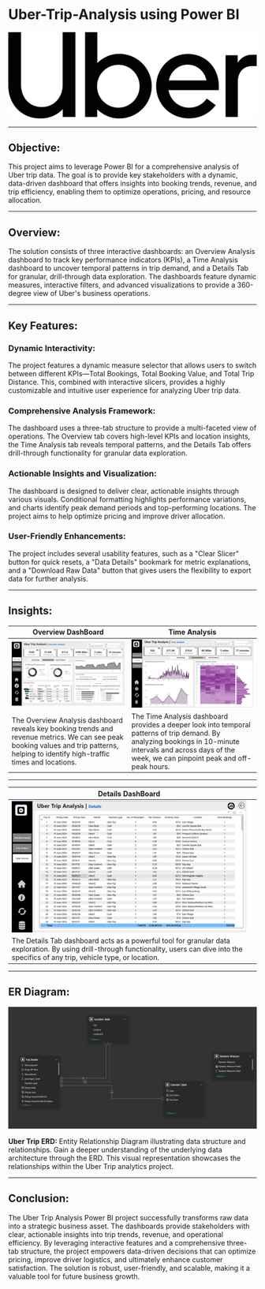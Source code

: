 # Uber-Trip-Analysis using Power BI
![Uber Logo](https://github.com/Nimisha-Soni/Uber-Trip-Analysis/blob/main/Uber_LOGO.png)

---
## Objective:
This project aims to leverage Power BI for a comprehensive analysis of Uber trip data. The goal is to provide key stakeholders with a dynamic, data-driven dashboard that offers insights into booking trends, revenue, and trip efficiency, enabling them to optimize operations, pricing, and resource allocation.

---

## Overview:
The solution consists of three interactive dashboards: an Overview Analysis dashboard to track key performance indicators (KPIs), a Time Analysis dashboard to uncover temporal patterns in trip demand, and a Details Tab for granular, drill-through data exploration. The dashboards feature dynamic measures, interactive filters, and advanced visualizations to provide a 360-degree view of Uber's business operations.

---
## Key Features:
### Dynamic Interactivity:
The project features a dynamic measure selector that allows users to switch between different KPIs—Total Bookings, Total Booking Value, and Total Trip Distance. This, combined with interactive slicers, provides a highly customizable and intuitive user experience for analyzing Uber trip data.

### Comprehensive Analysis Framework:
The dashboard uses a three-tab structure to provide a multi-faceted view of operations. The Overview tab covers high-level KPIs and location insights, the Time Analysis tab reveals temporal patterns, and the Details Tab offers drill-through functionality for granular data exploration.

### Actionable Insights and Visualization:
The dashboard is designed to deliver clear, actionable insights through various visuals. Conditional formatting highlights performance variations, and charts identify peak demand periods and top-performing locations. The project aims to help optimize pricing and improve driver allocation.

### User-Friendly Enhancements:
The project includes several usability features, such as a "Clear Slicer" button for quick resets, a "Data Details" bookmark for metric explanations, and a "Download Raw Data" button that gives users the flexibility to export data for further analysis.

---
## Insights:

| Overview DashBoard | Time Analysis |
|-------------|-------------|
| ![Overview DashBoard](https://github.com/Nimisha-Soni/Uber-Trip-Analysis/blob/main/Overview%20Analysis.png) | ![Time Analytics](https://github.com/Nimisha-Soni/Uber-Trip-Analysis/blob/main/Time%20Analysis.png) |
|The Overview Analysis dashboard reveals key booking trends and revenue metrics. We can see peak booking values and trip patterns, helping to identify high-traffic times and locations. | The Time Analysis dashboard provides a deeper look into temporal patterns of trip demand. By analyzing bookings in 10-minute intervals and across days of the week, we can pinpoint peak and off-peak hours.|

---

| Details DashBoard ||
|-------------|-------------|
| ![Details Dashboard](https://github.com/Nimisha-Soni/Uber-Trip-Analysis/blob/main/Details%20Dashboard.png) ||
| The Details Tab dashboard acts as a powerful tool for granular data exploration. By using drill-through functionality, users can dive into the specifics of any trip, vehicle type, or location.||

---

## ER Diagram: 

![er_diagram](https://github.com/Nimisha-Soni/Uber-Trip-Analysis/blob/main/Model%20View.png)

**Uber Trip ERD:** Entity Relationship Diagram illustrating data structure and relationships. Gain a deeper understanding of the underlying data architecture through the ERD. This visual representation showcases the relationships within the Uber Trip analytics project.

---

## Conclusion:
The Uber Trip Analysis Power BI project successfully transforms raw data into a strategic business asset. The dashboards provide stakeholders with clear, actionable insights into trip trends, revenue, and operational efficiency. By leveraging interactive features and a comprehensive three-tab structure, the project empowers data-driven decisions that can optimize pricing, improve driver logistics, and ultimately enhance customer satisfaction. The solution is robust, user-friendly, and scalable, making it a valuable tool for future business growth.
